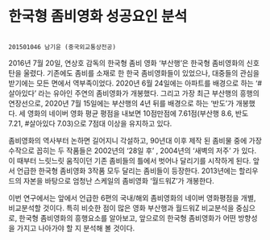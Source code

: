 # 한국형 좀비영화 성공요인 분석

                                                                                      201501046 남기윤 (중국외교통상전공)

2016년 7월 20일, 연상호 감독의 한국형 좀비 영화 ‘부산행’은 한국형 좀비영화의 신호탄을 울렸다. 
기존에도 좀비를 소재로 한 한국 좀비영화들이 있었으나, 대중들의 관심을 받기에는 모든 면에서 역부족이었다. 
2020년 6월 24일에는 아파트를 배경으로 하는 ‘#살아있다’ 라는 유아인 주연의 좀비영화가 개봉했다. 
그리고 가장 최근 부산행의 흥행의 연장선으로, 2020년 7월 15일에는 부산행의 4년 뒤를 배경으로 하는 ‘반도’가 개봉했다. 
세 영화의 네이버 영화 평균 평점을 내보면 10점만점에 7.61점(부산행 8.6, 반도 7.21, #살아있다 7.03)으로 7점대 이상을 유지하고 있다. 


좀비영화의 역사부터 논하면 길어지니 각설하고, 90년대 이후 제작 된 좀비물 중에 가장 수작으로 꼽히는 두 작품들은 2002년의 ‘28일 후’ , 2004년의 ‘새벽의 저주’ 가 있다. 
이 때부터 느릿느릿 움직이던 기존 좀비들의 틀에서 벗어나 달리기를 시작하게 된다. 앞서 언급한 한국형 좀비영화 3작품 모두 달리는 좀비들이 등장한다. 
2013년에는 할리우드의 자본을 바탕으로 엄청난 스케일의 좀비영화 ‘월드워Z’가 개봉한다. 

이번 연구에서는 앞에서 언급한 6편의 국내/해외 좀비영화의 네이버 영화평점을 개별, 비교분석할 것이다. 특히 비슷한 점이 많은 영화 부산행과 월드워Z 비교분석을 중심으로, 한국형 좀비영화의 흥행요소를 알아보고, 앞으로의 한국형 좀비영화가 어떤 방향성을 가지고 나아가야 할 지 분석해 볼 것이다. 
